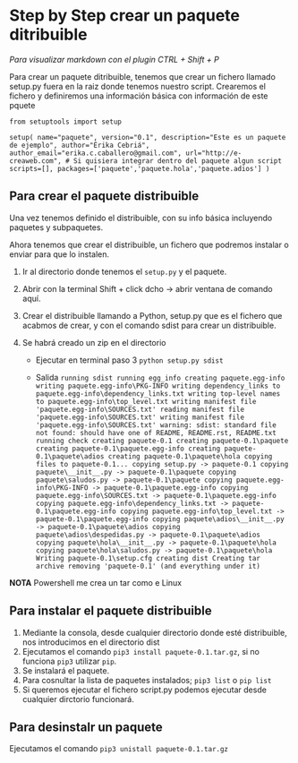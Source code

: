# Step by Step crear un paquete ditribuible

*Para visualizar markdown con el plugin CTRL + Shift + P*


Para crear un paquete ditribuible, tenemos que crear un fichero
llamado setup.py fuera en la raiz donde tenemos nuestro script.
Crearemos el fichero y definiremos una información básica con información de este pquete

`from setuptools import setup`

`setup(
	name="paquete",
	version="0.1",
	description="Este es un paquete de ejemplo",
	author="Érika Cebriá",
	author_email="erika.c.caballero@gmail.com",
	url="http://e-creaweb.com",
	# Si quisiera integrar dentro del paquete algun script
	scripts=[],
    packages=['paquete','paquete.hola','paquete.adios']
)`

## Para crear el paquete distribuible

Una vez tenemos definido el distribuible, con su info básica incluyendo paquetes y subpaquetes.

Ahora tenemos que crear el distribuible, un fichero que podremos instalar o enviar para que lo instalen.

1. Ir al directorio donde tenemos el `setup.py` y el paquete.
2. Abrir con la terminal Shift + click dcho -> abrir ventana de comando aquí.
3. Crear el distribuible llamando a Python, setup.py que es el fichero que acabmos de crear, y con el comando sdist para crear un distribuible.
4. Se habrá creado un zip en el directorio

	* Ejecutar en terminal  paso 3
	`python setup.py sdist`

	* Salida 
`running sdist
running egg_info
creating paquete.egg-info
writing paquete.egg-info\PKG-INFO
writing dependency_links to paquete.egg-info\dependency_links.txt
writing top-level names to paquete.egg-info\top_level.txt
writing manifest file 'paquete.egg-info\SOURCES.txt'
reading manifest file 'paquete.egg-info\SOURCES.txt'
writing manifest file 'paquete.egg-info\SOURCES.txt'
warning: sdist: standard file not found: should have one of README, README.rst, README.txt
running check
creating paquete-0.1
creating paquete-0.1\paquete
creating paquete-0.1\paquete.egg-info
creating paquete-0.1\paquete\adios
creating paquete-0.1\paquete\hola
copying files to paquete-0.1...
copying setup.py -> paquete-0.1
copying paquete\__init__.py -> paquete-0.1\paquete
copying paquete\saludos.py -> paquete-0.1\paquete
copying paquete.egg-info\PKG-INFO -> paquete-0.1\paquete.egg-info
copying paquete.egg-info\SOURCES.txt -> paquete-0.1\paquete.egg-info
copying paquete.egg-info\dependency_links.txt -> paquete-0.1\paquete.egg-info
copying paquete.egg-info\top_level.txt -> paquete-0.1\paquete.egg-info
copying paquete\adios\__init__.py -> paquete-0.1\paquete\adios
copying paquete\adios\despedidas.py -> paquete-0.1\paquete\adios
copying paquete\hola\__init__.py -> paquete-0.1\paquete\hola
copying paquete\hola\saludos.py -> paquete-0.1\paquete\hola
Writing paquete-0.1\setup.cfg
creating dist
Creating tar archive
removing 'paquete-0.1' (and everything under it)`

**NOTA** 
Powershell me crea un tar como e Linux

## Para instalar el paquete distribuible

1. Mediante la consola, desde cualquier directorio donde esté distribuible, nos introducimos en el directorio dist
2. Ejecutamos el comando `pip3 install paquete-0.1.tar.gz`, 
si no funciona `pip3` utilizar `pip`.
3. Se instalará el paquete.
4. Para cosnultar la lista de paquetes instalados; `pip3 list` o `pip list`
5. Si queremos ejecutar el fichero script.py podemos ejecutar desde cualquier dirctorio funcionará.

## Para desinstalr un paquete

Ejecutamos el comando `pip3 unistall paquete-0.1.tar.gz` 